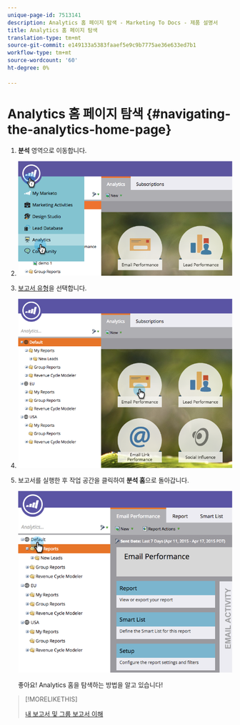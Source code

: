 ```yaml
---
unique-page-id: 7513141
description: Analytics 홈 페이지 탐색 - Marketing To Docs - 제품 설명서
title: Analytics 홈 페이지 탐색
translation-type: tm+mt
source-git-commit: e149133a5383faaef5e9c9b7775ae36e633ed7b1
workflow-type: tm+mt
source-wordcount: '60'
ht-degree: 0%

---
```



# Analytics 홈 페이지 탐색 {#navigating-the-analytics-home-page}

1. **분석** 영역으로 이동합니다.
1. ![](assets/image2015-4-27-8-3a38-3a10.png)

1. [보고서 유형](../../../../product-docs/reporting/basic-reporting/report-types/report-type-overview.md)을 선택합니다.
1. ![](assets/image2015-4-27-8-3a38-3a22.png)

1. 보고서를 실행한 후 작업 공간을 클릭하여 **분석 홈**&#x200B;으로 돌아갑니다.

   ![](assets/image2015-4-27-8-3a38-3a34.png)

   좋아요! Analytics 홈을 탐색하는 방법을 알고 있습니다!

>[!MORELIKETHIS]
>
>[내 보고서 및 그룹 보고서 이해](understanding-my-reports-and-group-reports.md)

